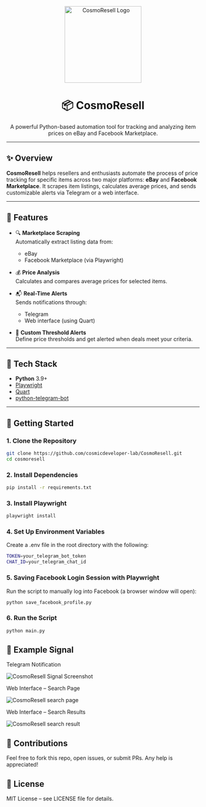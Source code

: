 <p align="center">
  <img src="https://drive.google.com/uc?id=1at-9o4aDMI5M1CHKJMQvj0-Xsyyk7AN6" alt="CosmoResell Logo" width="200"/>
</p>

<h1 align="center">📦 CosmoResell</h1>

<p align="center">
  A powerful Python-based automation tool for tracking and analyzing item prices on eBay and Facebook Marketplace.
</p>

---

## ✨ Overview

**CosmoResell** helps resellers and enthusiasts automate the process of price tracking for specific items across two major platforms: **eBay** and **Facebook Marketplace**. It scrapes item listings, calculates average prices, and sends customizable alerts via Telegram or a web interface.

---

## 🔧 Features

- 🔍 **Marketplace Scraping**  
  Automatically extract listing data from:
  - eBay
  - Facebook Marketplace (via Playwright)

- 💰 **Price Analysis**  
  Calculates and compares average prices for selected items.

- 📬 **Real-Time Alerts**  
  Sends notifications through:
  - Telegram
  - Web interface (using Quart)

- 🎯 **Custom Threshold Alerts**  
  Define price thresholds and get alerted when deals meet your criteria.

---

## 🧰 Tech Stack

- **Python** 3.9+
- [Playwright](https://playwright.dev/python/)
- [Quart](https://pgjones.gitlab.io/quart/)
- [python-telegram-bot](https://github.com/python-telegram-bot/python-telegram-bot)

---

## 🚀 Getting Started

### 1. Clone the Repository

 ```bash
git clone https://github.com/cosmicdeveloper-lab/CosmoResell.git
cd cosmoresell
```

### 2. Install Dependencies

```bash
pip install -r requirements.txt
```

### 3. Install Playwright

```bash
playwright install
```

### 4. Set Up Environment Variables
  Create a .env file in the root directory with the following:

```bash
TOKEN=your_telegram_bot_token
CHAT_ID=your_telegram_chat_id
```

### 5. Saving Facebook Login Session with Playwright
  Run the script to manually log into Facebook (a browser window will open):

```bash
python save_facebook_profile.py
```
### 6. Run the Script

```bash
python main.py
```

## 📸 Example Signal

Telegram Notification

![CosmoResell Signal Screenshot](https://drive.google.com/uc?id=1OBuLN9P0bnxuF_W9Hop4MOzHbzN9P8hZ)

Web Interface – Search Page

![CosmoResell search page](https://drive.google.com/uc?id=1upmydgaSalTlsAxzppMETrdbLZh4Yd_Y)

Web Interface – Search Results

![CosmoResell search result](https://drive.google.com/uc?id=1jyqcxLX93woLDbfdy1tzQMjrLV2jmwp3)

## 🤝 Contributions

Feel free to fork this repo, open issues, or submit PRs. Any help is appreciated!

## 📄 License

MIT License – see LICENSE file for details.

